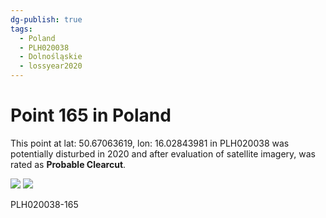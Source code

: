 ```yaml
---
dg-publish: true
tags:
  - Poland
  - PLH020038
  - Dolnośląskie
  - lossyear2020
---
```


# Point 165 in Poland

This point at lat: 50.67063619, lon: 16.02843981 in PLH020038 was potentially disturbed in 2020 and after evaluation of satellite imagery, was rated as **Probable Clearcut**.

<div class='juxtapose' data-showcredits='false'>
<img src='https://baserow-backend-production20240528124524339000000001.s3.amazonaws.com/user_files/poSuMm2S17Um82Qc9fkuWXXDLOsRMHCm_b090b436f4e0e23f4942144a39bfc9fbde32d6c2cc3764743f3b38d3d9ce0076.png' data-label='March 2014' />
<img src='https://baserow-backend-production20240528124524339000000001.s3.amazonaws.com/user_files/Vs4uqM2LfThpIYnSfvvIOZQDuTBFp99N_3120afe6f43ee16d8415af17a992788a2aa5010bac8eaf18d2c5422ca4c1448e.png' data-label='September 2021' />
</div>

PLH020038-165